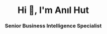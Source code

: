 <h1 align="center">Hi 👋, I'm Anıl Hut</h1>
<h3 align="center">Senior Business Intelligence Specialist</h3>
